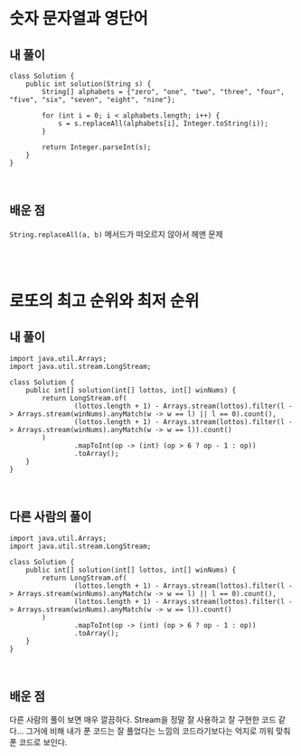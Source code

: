 # 숫자 문자열과 영단어

## 내 풀이

```
class Solution {
    public int solution(String s) {
        String[] alphabets = {"zero", "one", "two", "three", "four", "five", "six", "seven", "eight", "nine"};

        for (int i = 0; i < alphabets.length; i++) {
            s = s.replaceAll(alphabets[i], Integer.toString(i));
        }

        return Integer.parseInt(s);
    }
}
```

<br/>

## 배운 점

`String.replaceAll(a, b)` 메서드가 떠오르지 않아서 헤맨 문제


<br/>
<br/>

# 로또의 최고 순위와 최저 순위

## 내 풀이
```
import java.util.Arrays;
import java.util.stream.LongStream;

class Solution {
    public int[] solution(int[] lottos, int[] winNums) {
        return LongStream.of(
                (lottos.length + 1) - Arrays.stream(lottos).filter(l -> Arrays.stream(winNums).anyMatch(w -> w == l) || l == 0).count(),
                (lottos.length + 1) - Arrays.stream(lottos).filter(l -> Arrays.stream(winNums).anyMatch(w -> w == l)).count()
        )
                .mapToInt(op -> (int) (op > 6 ? op - 1 : op))
                .toArray();
    }
}
```

<br/>

## 다른 사람의 풀이

```
import java.util.Arrays;
import java.util.stream.LongStream;

class Solution {
    public int[] solution(int[] lottos, int[] winNums) {
        return LongStream.of(
                (lottos.length + 1) - Arrays.stream(lottos).filter(l -> Arrays.stream(winNums).anyMatch(w -> w == l) || l == 0).count(),
                (lottos.length + 1) - Arrays.stream(lottos).filter(l -> Arrays.stream(winNums).anyMatch(w -> w == l)).count()
        )
                .mapToInt(op -> (int) (op > 6 ? op - 1 : op))
                .toArray();
    }
}
```

<br/>

## 배운 점

다른 사람의 풀이 보면 매우 깔끔하다. Stream을 정말 잘 사용하고 잘 구현한 코드 같다... 그거에 비해 내가 푼 코드는 잘 풀었다는 느낌의 코드라기보다는 억지로 끼워 맞춰 푼 코드로 보인다. 